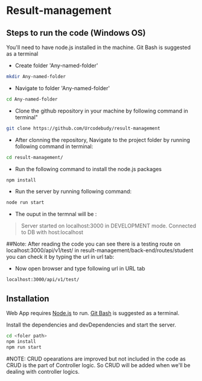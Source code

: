 # Result-management

##  Steps to run the code (Windows OS)

You'll need to have node.js installed in the machine. Git Bash is suggested as a terminal

- Create folder 'Any-named-folder'
```sh
mkdir Any-named-folder
```

- Navigate to folder 'Any-named-folder'
```sh
cd Any-named-folder
```

- Clone the github repository in your machine by following command in terminal"
```sh
git clone https://github.com/Urcodebudy/result-management
```

- After clonning the repository, Navigate to the project folder by running following command in terminal:
```sh
cd result-management/
```

- Run the following command to install the node.js packages
```sh
npm install
```

- Run the server by running following command:
```sh
node run start
```

- The ouput in the termnal will be :
>Server started on localhost:3000 in DEVELOPMENT mode.
>Connected to DB with host:localhost

##Note: After reading the code you can see there is a testing route on localhost:3000/api/v1/test/ in result-management/back-end/routes/student you can check it by typing the url in url tab:
- Now open browser and type following url in URL tab
```sh
localhost:3000/api/v1/test/
```

## Installation

Web App requires [Node.js](https://nodejs.org/) to run.
[Git Bash](https://git-scm.com/) is suggested as a terminal.

Install the dependencies and devDependencies and start the server.

```sh
cd <foler path>
npm install
npm run start
```
#NOTE: CRUD opearations are improved but not included in the code as CRUD is the part of Controller logic. So CRUD will be added when we'll be dealing with controller logics.
